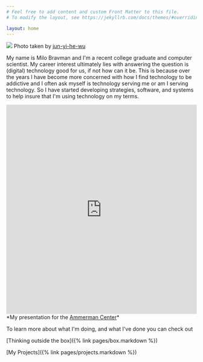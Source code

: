 ```yaml
---
# Feel free to add content and custom Front Matter to this file.
# To modify the layout, see https://jekyllrb.com/docs/themes/#overriding-theme-defaults

layout: home
---
```

![](/img/headshot.jpg)
Photo taken by <a href= "https://www.linkedin.com/in/jun-yi-he-wu/">jun-yi-he-wu<a>

My name is Milo Bravman and I'm a recent college graduate and computer scientist. My career interest ultimately lies with answering the question is (digital) technology good for us, if not how can it be. This is because over the years I have become more concerned with how I find technology to be addictive and I often ask myself is technology serving me or am I serving technology. So I have started developing strategies, software, and systems to help insure that I'm using technology on my terms.

<iframe width="100%" height="555" src="https://www.youtube.com/embed/Eh5V7qD2dNY" frameborder="0"> </iframe> 
*My presentation for the <a href= "https://www.conncoll.edu/academics/majors-departments-programs/majors-and-minors/ammerman-center-for-arts-and-technology/">Ammerman Center<a>*

To learn more about what I'm doing, and what I've done you can check out

[Thinking outside the box]({% link pages/box.markdown %}) 

[My Projects]({% link pages/projects.markdown %})




